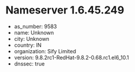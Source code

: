 # Nameserver 1.6.45.249

* as_number: 9583
* name: Unknown
* city: Unknown
* country: IN
* organization: Sify Limited
* version: 9.8.2rc1-RedHat-9.8.2-0.68.rc1.el6_10.1
* dnssec: true
